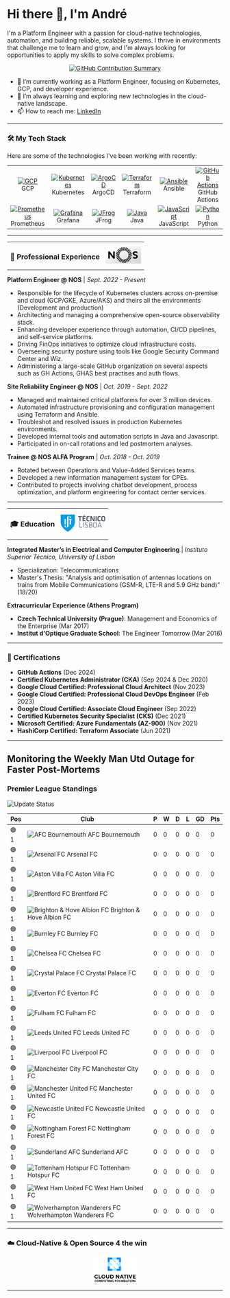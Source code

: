 # Hi there 👋, I'm André

I'm a Platform Engineer with a passion for cloud-native technologies, automation, and building reliable, scalable systems. I thrive in environments that challenge me to learn and grow, and I'm always looking for opportunities to apply my skills to solve complex problems.

<p align="center">
  <a href="https://github.com/andregribeiro">
    <img src="https://github-profile-summary-cards.vercel.app/api/cards/profile-details?username=andregribeiro&theme=radical" alt="GitHub Contribution Summary" />
  </a>
</p>

- 🔭 I’m currently working as a Platform Engineer, focusing on Kubernetes, GCP, and developer experience.
- 🌱 I’m always learning and exploring new technologies in the cloud-native landscape.
- 📫 How to reach me: [LinkedIn](https://www.linkedin.com/in/andr%C3%A9--ribeiro/)

---

### 🛠️ My Tech Stack

Here are some of the technologies I've been working with recently:

<table>
  <tr>
    <td align="center" width="96">
      <a href="#-cloud--orchestration">
        <img src="https://cdn.jsdelivr.net/gh/devicons/devicon/icons/googlecloud/googlecloud-original.svg" width="48" height="48" alt="GCP" />
      </a>
      <br>GCP
    </td>
    <td align="center" width="96">
      <a href="#-cloud--orchestration">
        <img src="https://cdn.jsdelivr.net/gh/devicons/devicon/icons/kubernetes/kubernetes-plain.svg" width="48" height="48" alt="Kubernetes" />
      </a>
      <br>Kubernetes
    </td>
    <td align="center" width="96">
      <a href="#-cicd--devops">
        <img src="https://cdn.jsdelivr.net/gh/devicons/devicon/icons/argocd/argocd-original.svg" width="48" height="48" alt="ArgoCD" />
      </a>
      <br>ArgoCD
    </td>
    <td align="center" width="96">
      <a href="#-cloud--orchestration">
        <img src="https://cdn.jsdelivr.net/gh/devicons/devicon/icons/terraform/terraform-original.svg" width="48" height="48" alt="Terraform" />
      </a>
      <br>Terraform
    </td>
    <td align="center" width="96">
      <a href="#-cloud--orchestration">
        <img src="https://cdn.jsdelivr.net/gh/devicons/devicon/icons/ansible/ansible-original.svg" width="48" height="48" alt="Ansible" />
      </a>
      <br>Ansible
    </td>
     <td align="center" width="96">
      <a href="#-cicd--devops">
        <img src="https://cdn.jsdelivr.net/gh/devicons/devicon/icons/github/github-original.svg" width="48" height="48" alt="GitHub Actions" />
      </a>
      <br>GitHub Actions
    </td>
  </tr>
  <tr>
   <td align="center" width="96">
      <a href="#-observability">
        <img src="https://cdn.jsdelivr.net/gh/devicons/devicon/icons/prometheus/prometheus-original.svg" width="48" height="48" alt="Prometheus" />
      </a>
      <br>Prometheus
    </td>
    <td align="center" width="96">
      <a href="#-observability">
        <img src="https://cdn.jsdelivr.net/gh/devicons/devicon/icons/grafana/grafana-original.svg" width="48" height="48" alt="Grafana" />
      </a>
      <br>Grafana
    </td>
     <td align="center" width="96">
      <a href="#-cicd--devops">
        <img src="https://www.vectorlogo.zone/logos/jfrog/jfrog-icon.svg" width="48" height="48" alt="JFrog" />
      </a>
      <br>JFrog
    </td>
    <td align="center" width="96">
      <a href="#-programming">
        <img src="https://cdn.jsdelivr.net/gh/devicons/devicon/icons/java/java-original.svg" width="48" height="48" alt="Java" />
      </a>
      <br>Java
    </td>
    <td align="center" width="96">
      <a href="#-programming">
        <img src="https://cdn.jsdelivr.net/gh/devicons/devicon/icons/javascript/javascript-original.svg" width="48" height="48" alt="JavaScript" />
      </a>
      <br>JavaScript
    </td>
    <td align="center" width="96">
      <a href="#-programming">
        <img src="https://cdn.jsdelivr.net/gh/devicons/devicon/icons/python/python-original.svg" width="48" height="48" alt="Python" />
      </a>
      <br>Python
    </td>
  </tr>
</table>

---

<table>
  <tr>
    <td><h3>💼 Professional Experience</h3></td>
    <td align="right"><img src="images/nos_logo.png" alt="NOS Logo" height="40"/></td>
  </tr>
</table>

**Platform Engineer @ NOS** | *Sept. 2022 - Present*

- Responsible for the lifecycle of Kubernetes clusters across on-premise and cloud (GCP/GKE, Azure/AKS) and theirs all the environments (Development and production)
- Architecting and managing a comprehensive open-source observability stack.
- Enhancing developer experience through automation, CI/CD pipelines, and self-service platforms.
- Driving FinOps initiatives to optimize cloud infrastructure costs.
- Overseeing security posture using tools like Google Security Command Center and Wiz.
- Administering a large-scale GitHub organization on several aspects such as GH Actions, GHAS best practises and auth flows.

**Site Reliability Engineer @ NOS** | *Oct. 2019 - Sept. 2022*

- Managed and maintained critical platforms for over 3 million devices.
- Automated infrastructure provisioning and configuration management using Terraform and Ansible.
- Troubleshot and resolved issues in production Kubernetes environments.
- Developed internal tools and automation scripts in Java and Javascript.
- Participated in on-call rotations and led postmortem analyses.

**Trainee @ NOS ALFA Program** | *Oct. 2018 - Oct. 2019*

- Rotated between Operations and Value-Added Services teams.
- Developed a new information management system for CPEs.
- Contributed to projects involving chatbot development, process optimization, and platform engineering for contact center services.

---

<table>
  <tr>
    <td><h3>🎓 Education</h3></td>
    <td align="right"><img src="images/ist_logo.png" alt="IST Logo" height="40"/></td>
  </tr>
</table>

**Integrated Master’s in Electrical and Computer Engineering** | *Instituto Superior Técnico, University of Lisbon*

- Specialization: Telecommunications
- Master's Thesis: "Analysis and optimisation of antennas locations on trains from Mobile Communications (GSM-R, LTE-R and 5.9 GHz band)" (18/20)

**Extracurricular Experience (Athens Program)**
- **Czech Technical University (Prague)**: Management and Economics of the Enterprise (Mar 2017)
- **Institut d'Optique Graduate School**: The Engineer Tomorrow (Mar 2016)

---

### 📜 Certifications

- **GitHub Actions** (Dec 2024)
- **Certified Kubernetes Administrator (CKA)** (Sep 2024 & Dec 2020)
- **Google Cloud Certified: Professional Cloud Architect** (Nov 2023)
- **Google Cloud Certified: Professional Cloud DevOps Engineer** (Feb 2023)
- **Google Cloud Certified: Associate Cloud Engineer** (Sep 2022)
- **Certified Kubernetes Security Specialist (CKS)** (Dec 2021)
- **Microsoft Certified: Azure Fundamentals (AZ-900)** (Nov 2021)
- **HashiCorp Certified: Terraform Associate** (Jun 2021)

---


## Monitoring the Weekly Man Utd Outage for Faster Post-Mortems

### Premier League Standings

![Update Status](https://github.com/andregribeiro/andregribeiro/workflows/Update%20Premier%20League%20Standings/badge.svg)

<!-- STANDINGS:START -->

| Pos |  Club  | P | W | D | L | GD | Pts |
|-----|------|----|---|---|---|----|----|
|  🟢 1 | <img src="https://crests.football-data.org/bournemouth.png" alt="AFC Bournemouth" width="20" height="20"> AFC Bournemouth | 0 | 0 | 0 | 0 | 0 | 0 |
|  🟢 1 | <img src="https://crests.football-data.org/57.png" alt="Arsenal FC" width="20" height="20"> Arsenal FC | 0 | 0 | 0 | 0 | 0 | 0 |
|  🟢 1 | <img src="https://crests.football-data.org/58.png" alt="Aston Villa FC" width="20" height="20"> Aston Villa FC | 0 | 0 | 0 | 0 | 0 | 0 |
|  🟢 1 | <img src="https://crests.football-data.org/402.png" alt="Brentford FC" width="20" height="20"> Brentford FC | 0 | 0 | 0 | 0 | 0 | 0 |
|  🟢 1 | <img src="https://crests.football-data.org/397.png" alt="Brighton & Hove Albion FC" width="20" height="20"> Brighton & Hove Albion FC | 0 | 0 | 0 | 0 | 0 | 0 |
|  🟢 1 | <img src="https://crests.football-data.org/328.png" alt="Burnley FC" width="20" height="20"> Burnley FC | 0 | 0 | 0 | 0 | 0 | 0 |
|  🟢 1 | <img src="https://crests.football-data.org/61.png" alt="Chelsea FC" width="20" height="20"> Chelsea FC | 0 | 0 | 0 | 0 | 0 | 0 |
|  🟢 1 | <img src="https://crests.football-data.org/354.png" alt="Crystal Palace FC" width="20" height="20"> Crystal Palace FC | 0 | 0 | 0 | 0 | 0 | 0 |
|  🟢 1 | <img src="https://crests.football-data.org/62.png" alt="Everton FC" width="20" height="20"> Everton FC | 0 | 0 | 0 | 0 | 0 | 0 |
|  🟢 1 | <img src="https://crests.football-data.org/63.png" alt="Fulham FC" width="20" height="20"> Fulham FC | 0 | 0 | 0 | 0 | 0 | 0 |
|  🟢 1 | <img src="https://crests.football-data.org/341.png" alt="Leeds United FC" width="20" height="20"> Leeds United FC | 0 | 0 | 0 | 0 | 0 | 0 |
|  🟢 1 | <img src="https://crests.football-data.org/64.png" alt="Liverpool FC" width="20" height="20"> Liverpool FC | 0 | 0 | 0 | 0 | 0 | 0 |
|  🟢 1 | <img src="https://crests.football-data.org/65.png" alt="Manchester City FC" width="20" height="20"> Manchester City FC | 0 | 0 | 0 | 0 | 0 | 0 |
|  🟢 1 | <img src="https://crests.football-data.org/66.png" alt="Manchester United FC" width="20" height="20"> Manchester United FC | 0 | 0 | 0 | 0 | 0 | 0 |
|  🟢 1 | <img src="https://crests.football-data.org/67.png" alt="Newcastle United FC" width="20" height="20"> Newcastle United FC | 0 | 0 | 0 | 0 | 0 | 0 |
|  🟢 1 | <img src="https://crests.football-data.org/351.png" alt="Nottingham Forest FC" width="20" height="20"> Nottingham Forest FC | 0 | 0 | 0 | 0 | 0 | 0 |
|  🟢 1 | <img src="https://crests.football-data.org/71.png" alt="Sunderland AFC" width="20" height="20"> Sunderland AFC | 0 | 0 | 0 | 0 | 0 | 0 |
|  🟢 1 | <img src="https://crests.football-data.org/73.png" alt="Tottenham Hotspur FC" width="20" height="20"> Tottenham Hotspur FC | 0 | 0 | 0 | 0 | 0 | 0 |
|  🟢 1 | <img src="https://crests.football-data.org/563.png" alt="West Ham United FC" width="20" height="20"> West Ham United FC | 0 | 0 | 0 | 0 | 0 | 0 |
|  🟢 1 | <img src="https://crests.football-data.org/76.png" alt="Wolverhampton Wanderers FC" width="20" height="20"> Wolverhampton Wanderers FC | 0 | 0 | 0 | 0 | 0 | 0 |

<!-- STANDINGS:END -->

---
### ☁️ Cloud-Native & Open Source 4 the win

<p align="center">
  <a href="https://www.cncf.io/" target="_blank">
    <img src="images/cncf.png" alt="CNCF Logo" width="100"/>
  </a>
</p>

---